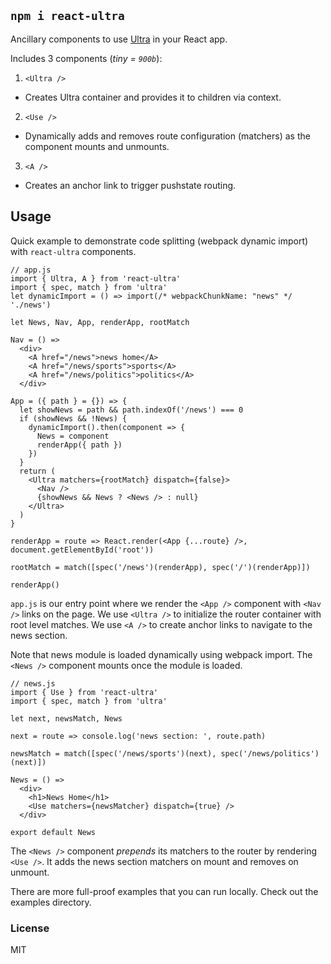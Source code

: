 ## `npm i react-ultra`

Ancillary components to use [Ultra](https://github.com/gt3/ultra-router) in your React app.

Includes 3 components (*tiny = `900b`*):

1. `<Ultra />`
  - Creates Ultra container and provides it to children via context.
2. `<Use />`
  - Dynamically adds and removes route configuration (matchers) as the component mounts and unmounts.
3. `<A />`
  - Creates an anchor link to trigger pushstate routing.

## Usage

Quick example to demonstrate code splitting (webpack dynamic import) with `react-ultra` components.

```
// app.js
import { Ultra, A } from 'react-ultra'
import { spec, match } from 'ultra'
let dynamicImport = () => import(/* webpackChunkName: "news" */ './news')

let News, Nav, App, renderApp, rootMatch

Nav = () =>
  <div>
    <A href="/news">news home</A>
    <A href="/news/sports">sports</A>
    <A href="/news/politics">politics</A>
  </div>

App = ({ path } = {}) => {
  let showNews = path && path.indexOf('/news') === 0
  if (showNews && !News) {
    dynamicImport().then(component => {
      News = component
      renderApp({ path })
    })
  }
  return (
    <Ultra matchers={rootMatch} dispatch={false}>
      <Nav />
      {showNews && News ? <News /> : null}
    </Ultra>
  )
}

renderApp = route => React.render(<App {...route} />, document.getElementById('root'))

rootMatch = match([spec('/news')(renderApp), spec('/')(renderApp)])

renderApp()

```
`app.js` is our entry point where we render the `<App />` component with `<Nav />` links on the page. We use `<Ultra />` to initialize the router container with root level matches. We use `<A />` to create anchor links to navigate to the news section.

Note that news module is loaded dynamically using webpack import. The `<News />` component mounts once the module is loaded.

```
// news.js
import { Use } from 'react-ultra'
import { spec, match } from 'ultra'

let next, newsMatch, News

next = route => console.log('news section: ', route.path)

newsMatch = match([spec('/news/sports')(next), spec('/news/politics')(next)])

News = () =>
  <div>
    <h1>News Home</h1>
    <Use matchers={newsMatcher} dispatch={true} />
  </div>

export default News
```

The `<News />` component *prepends* its matchers to the router by rendering `<Use />`. It adds the news section matchers on mount and removes on unmount.

There are more full-proof examples that you can run locally. Check out the examples directory.

### License

MIT